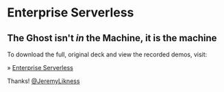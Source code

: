 # Enterprise Serverless

## The Ghost isn't *in* the Machine, it **is** the machine

To download the full, original deck and view the recorded demos, visit:

&raquo; [Enterprise Serverless](https://blog.jeremylikness.com/enterprise-serverless-acc826616d4c)

Thanks! [@JeremyLikness](https://twitter.com/JeremyLikness)